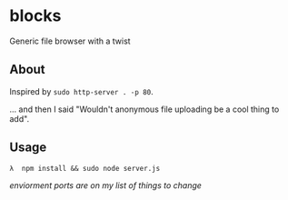 # blocks
Generic file browser with a twist

## About

Inspired by `sudo http-server . -p 80`.

... and then I said "Wouldn't anonymous file uploading be a cool thing to add".


## Usage

`λ  npm install && sudo node server.js`

*enviorment ports are on my list of things to change*
